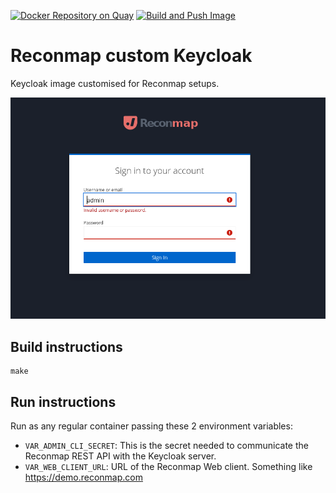 [![Docker Repository on Quay](https://img.shields.io/badge/quay.io-latest-green "Docker Repository on Quay")](https://quay.io/repository/reconmap/keycloak-custom) [![Build and Push Image](https://github.com/reconmap/keycloak-custom/actions/workflows/build-push-image.yml/badge.svg)](https://github.com/reconmap/keycloak-custom/actions/workflows/build-push-image.yml)

# Reconmap custom Keycloak

Keycloak image customised for Reconmap setups.

![Reconmap themed login screen](theme/screenshot.png)

## Build instructions

```shell
make
```

## Run instructions

Run as any regular container passing these 2 environment variables:
- `VAR_ADMIN_CLI_SECRET`: This is the secret needed to communicate the Reconmap REST API with the Keycloak server.
- `VAR_WEB_CLIENT_URL`: URL of the Reconmap Web client. Something like https://demo.reconmap.com


